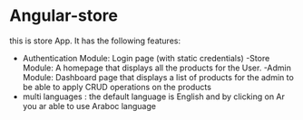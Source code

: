 # Angular-store
this is store App. It has the following features:

- Authentication Module:
Login page (with static credentials)
-Store Module:
A homepage that displays all the products for the User.
-Admin Module:
Dashboard page that displays a list of products for the admin to be able to apply CRUD operations on the products
- multi languages :
  the default language is English and by clicking on Ar you ar able to use Araboc language 

